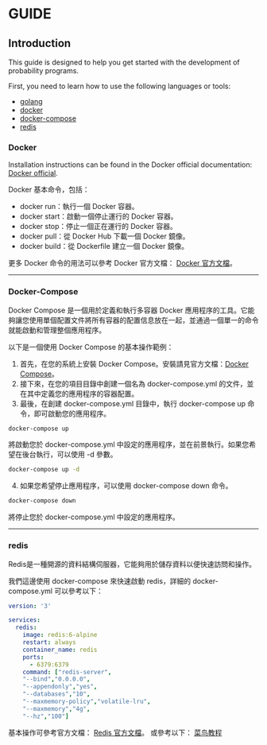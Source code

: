 # GUIDE

## Introduction

This guide is designed to help you get started with the development of probability programs.

First, you need to learn how to use the following languages or tools:

* [golang](https://golang.org/)
* [docker](#docker)
* [docker-compose](#docker-compose)
* [redis](#redis)

### Docker

Installation instructions can be found in the Docker official documentation: [Docker official](https://docs.docker.com/get-docker/).

Docker 基本命令，包括：

* docker run：執行一個 Docker 容器。
* docker start：啟動一個停止運行的 Docker 容器。
* docker stop：停止一個正在運行的 Docker 容器。
* docker pull：從 Docker Hub 下載一個 Docker 鏡像。
* docker build：從 Dockerfile 建立一個 Docker 鏡像。

更多 Docker 命令的用法可以參考 Docker 官方文檔：
[Docker 官方文檔](https://docs.docker.com/engine/reference/commandline/docker/)。

---

### Docker-Compose

Docker Compose 是一個用於定義和執行多容器 Docker 應用程序的工具。它能夠讓您使用單個配置文件將所有容器的配置信息放在一起，並通過一個單一的命令就能啟動和管理整個應用程序。

以下是一個使用 Docker Compose 的基本操作範例：

1. 首先，在您的系統上安裝 Docker Compose。安裝請見官方文檔：[Docker Compose](https://docs.docker.com/compose/install/)。
2. 接下來，在您的項目目錄中創建一個名為 docker-compose.yml 的文件，並在其中定義您的應用程序的容器配置。
3. 最後，在創建 docker-compose.yml 目錄中，執行 docker-compose up 命令，即可啟動您的應用程序。

```bash
docker-compose up
```

將啟動您於 docker-compose.yml 中設定的應用程序，並在前景執行。如果您希望在後台執行，可以使用 -d 參數。

```bash
docker-compose up -d
```

4. 如果您希望停止應用程序，可以使用 docker-compose down 命令。

```bash
docker-compose down
```

將停止您於 docker-compose.yml 中設定的應用程序。

---

### redis

Redis是一種開源的資料結構伺服器，它能夠用於儲存資料以便快速訪問和操作。

我們這邊使用 docker-compose 來快速啟動 redis，詳細的 docker-compose.yml 可以參考以下：

```yaml
version: '3'

services:
  redis:
    image: redis:6-alpine
    restart: always
    container_name: redis
    ports: 
      - 6379:6379
    command: ["redis-server",
    "--bind","0.0.0.0",
    "--appendonly","yes",
    "--databases","10",
    "--maxmemory-policy","volatile-lru",
    "--maxmemory","4g",
    "--hz","100"]
```

基本操作可參考官方文檔：
[Redis 官方文檔](https://redis.io/documentation)。
或參考以下：
[菜鸟教程](https://www.runoob.com/redis/redis-tutorial.html)
